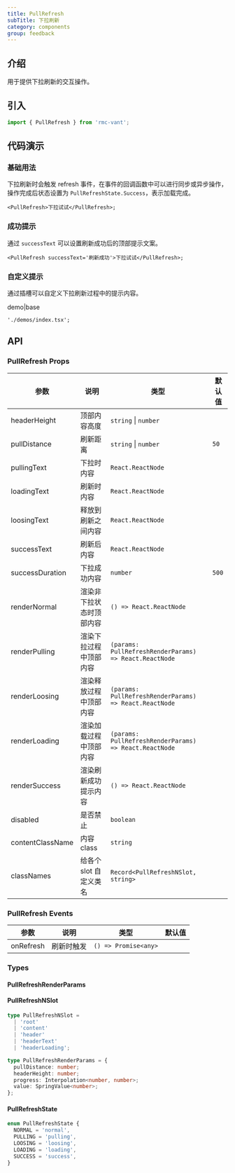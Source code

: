 ```yaml
---
title: PullRefresh
subTitle: 下拉刷新
category: components
group: feedback
---
```


## 介绍

用于提供下拉刷新的交互操作。

## 引入

```ts
import { PullRefresh } from 'rmc-vant';
```

## 代码演示

### 基础用法

下拉刷新时会触发 refresh 事件，在事件的回调函数中可以进行同步或异步操作，操作完成后状态设置为 `PullRefreshState.Success`，表示加载完成。

```tsx
<PullRefresh>下拉试试</PullRefresh>;
```

### 成功提示

通过 `successText` 可以设置刷新成功后的顶部提示文案。

```tsx
<PullRefresh successText='刷新成功'>下拉试试</PullRefresh>;
```

### 自定义提示

通过插槽可以自定义下拉刷新过程中的提示内容。

demo|base

```tsx
'./demos/index.tsx';
```

## API

### PullRefresh Props

| 参数 | 说明 | 类型 | 默认值 |
| --- | --- | --- | --- |
| headerHeight | 顶部内容高度 | `string` \| `number` |  |
| pullDistance | 刷新距离 | `string` \| `number` | `50` |
| pullingText | 下拉时内容 | `React.ReactNode` |  |
| loadingText | 刷新时内容 | `React.ReactNode` |  |
| loosingText | 释放到刷新之间内容 | `React.ReactNode` |  |
| successText | 刷新后内容 | `React.ReactNode` |  |
| successDuration | 下拉成功内容 | `number` | `500` |
| renderNormal | 渲染非下拉状态时顶部内容 | `() => React.ReactNode` |  |
| renderPulling | 渲染下拉过程中顶部内容 | `(params: PullRefreshRenderParams) => React.ReactNode` |  |
| renderLoosing | 渲染释放过程中顶部内容 | `(params: PullRefreshRenderParams) => React.ReactNode` |  |
| renderLoading | 渲染加载过程中顶部内容 | `(params: PullRefreshRenderParams) => React.ReactNode` |  |
| renderSuccess | 渲染刷新成功提示内容 | `() => React.ReactNode` |  |
| disabled | 是否禁止 | `boolean` |  |
| contentClassName | 内容 class | `string` |  |
| classNames | 给各个 slot 自定义类名 | `Record<PullRefreshNSlot, string>` |  |

### PullRefresh Events

| 参数      | 说明       | 类型                 | 默认值 |
| --------- | ---------- | -------------------- | ------ |
| onRefresh | 刷新时触发 | `() => Promise<any>` |        |

### Types

#### PullRefreshRenderParams

#### PullRefreshNSlot

```ts
type PullRefreshNSlot =
  | 'root'
  | 'content'
  | 'header'
  | 'headerText'
  | 'headerLoading';
```

```ts
type PullRefreshRenderParams = {
  pullDistance: number;
  headerHeight: number;
  progress: Interpolation<number, number>;
  value: SpringValue<number>;
};
```

#### PullRefreshState

```ts
enum PullRefreshState {
  NORMAL = 'normal',
  PULLING = 'pulling',
  LOOSING = 'loosing',
  LOADING = 'loading',
  SUCCESS = 'success',
}
```

